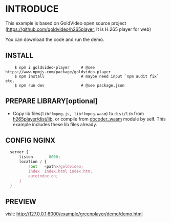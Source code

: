 # INTRODUCE

This example is based on GoldVideo open source project (https://github.com/goldvideo/h265player, It  is H.265 player for web）

You can download the code and run the demo.

## INSTALL

```shell
	$ npm i goldvideo-player     # @see https://www.npmjs.com/package/goldvideo-player
	$ npm install                # maybe need input `npm audit fix` etc. 
	$ npm run dev                # @see package.json
```

## PREPARE LIBRARY[optional]

- Copy lib files(`libffmpeg.js, libffmpeg.wasm`) to `dist/lib` from [h265player/dist/lib](../../h265player/dist/lib). 
	or compile from [docoder_wasm](../../docoder_wasm) module by self. This example includes these lib files already.

## CONFIG NGINX
```javascript
  server {
      listen       8000;
      location / {
          root   <path>/goldvideo;
          index  index.html index.htm;
          autoindex on;
      }
  }
```

## PREVIEW
visit: http://127.0.0.1:8000/example/greenplayer/demo/demo.html
